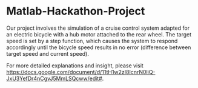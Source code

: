 # Matlab-Hackathon-Project

Our project involves the simulation of a cruise control system adapted for an electric bicycle with a hub motor attached to the rear wheel. 
The target speed is set by a step function, which causes the system to respond accordingly until the bicycle speed results in no error 
(difference between target speed and current speed). 

For more detailed explanations and insight, please visit https://docs.google.com/document/d/11tH1w2zI8IcnrN0liQ-JxU3YefDr4nCgvJ5MmLSQcww/edit#.
